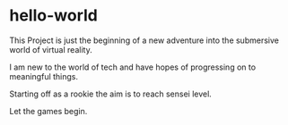 # hello-world
This Project is just the beginning of a new adventure into the submersive world of virtual reality.

I am new to the world of tech and have hopes of progressing on to meaningful things.

Starting off as a rookie the aim is to reach sensei level.

Let the games begin.
